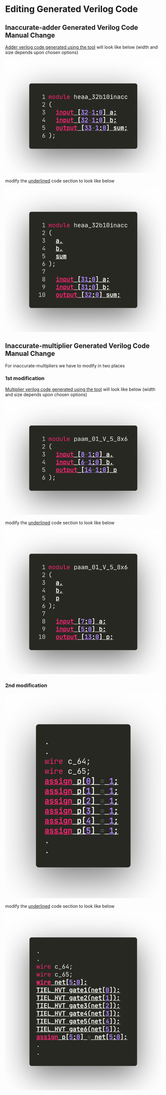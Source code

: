 # Editing Generated Verilog Code

## Inaccurate-adder Generated Verilog Code Manual Change

[Adder verilog code generated using the tool](using_gui_tool.md#verilog-code-generator) will look like below (width and size depends upon chosen options)

![Adder Verilog Generated Code Before](_images/adder-code-gen-before.png)

modify the <u>underlined</u> code section to look like below

![Adder Verilog Generated Code After](_image/../_images/adder-code-gen-after.png)

## Inaccurate-multiplier Generated Verilog Code Manual Change

For inaccurate-multipliers we have to modify in two places

### 1st modification

[Multiplier verilog code generated using the tool](using_gui_tool.md#verilog-code-generator) will look like below (width and size depends upon chosen options)

![Multiplier Verilog Generated Code Before](_images/multi-code-gen-before.png)

modify the <u>underlined</u> code section to look like below

![Multiplier Verilog Generated Code After](_image/../_images/multi-code-gen-after.png)

### 2nd modification

![Multiplier Verilog Generated Code Before 2](_images/multi-code-gen-before-2.png)

modify the <u>underlined</u> code section to look like below

![Multiplier Verilog Generated Code After 2](_image/../_images/multi-code-gen-after-2.png)
